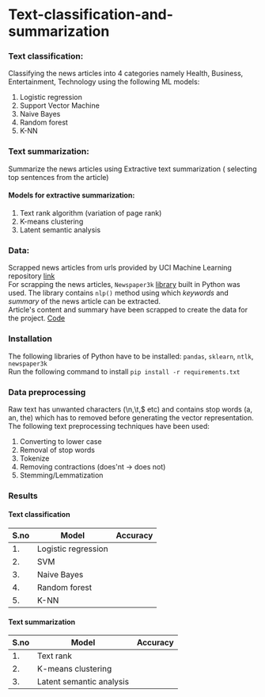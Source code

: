 # Text-classification-and-summarization

### Text classification:
Classifying the news articles into 4 categories namely Health, Business, Entertainment, Technology using the following ML models:  
1. Logistic regression
2. Support Vector Machine
3. Naive Bayes 
4. Random forest
5. K-NN


### Text summarization:
Summarize the news articles using Extractive text summarization ( selecting top sentences from the article)

#### Models for extractive summarization:
1. Text rank algorithm (variation of page rank)
2. K-means clustering
3. Latent semantic analysis


### Data:
Scrapped news articles from urls provided by UCI Machine Learning repository [link](http://archive.ics.uci.edu/ml/datasets/News+Aggregator)  
For scrapping the news articles, ```Newspaper3k``` [library](https://newspaper.readthedocs.io/en/latest/) built in Python was used. The library contains ```nlp()``` method using which *keywords* and *summary* of the news article can be extracted.   
Article's content and summary have been scrapped to create the data for the project. [Code](https://github.com/saiharshithreddy/Text-classification-and-summarization/blob/master/Data%20collection/data%20scrapper.ipynb)  

### Installation
The following libraries of Python have to be installed: ```pandas```, ```sklearn```, ```ntlk```, ```newspaper3k```  
Run the following command to install
```pip install -r requirements.txt```

### Data preprocessing
Raw text has unwanted characters (\n,\t,$ etc) and contains stop words (a, an, the) which has to removed before generating the vector representation. The following text preprocessing techniques have been used:  
1. Converting to lower case
2. Removal of stop words
3. Tokenize
4. Removing contractions (does'nt -> does not)
5. Stemming/Lemmatization


### Results

#### Text classification
| S.no | Model | Accuracy |
|------|-------|----------|
|1. | Logistic regression | |
|2. | SVM | |
|3. | Naive Bayes | |
|4. | Random forest | |
|5. | K-NN | |


#### Text summarization
| S.no | Model | Accuracy |
|------|-------|----------|
|1. | Text rank | |
|2. | K-means clustering| |
|3. | Latent semantic analysis | |

